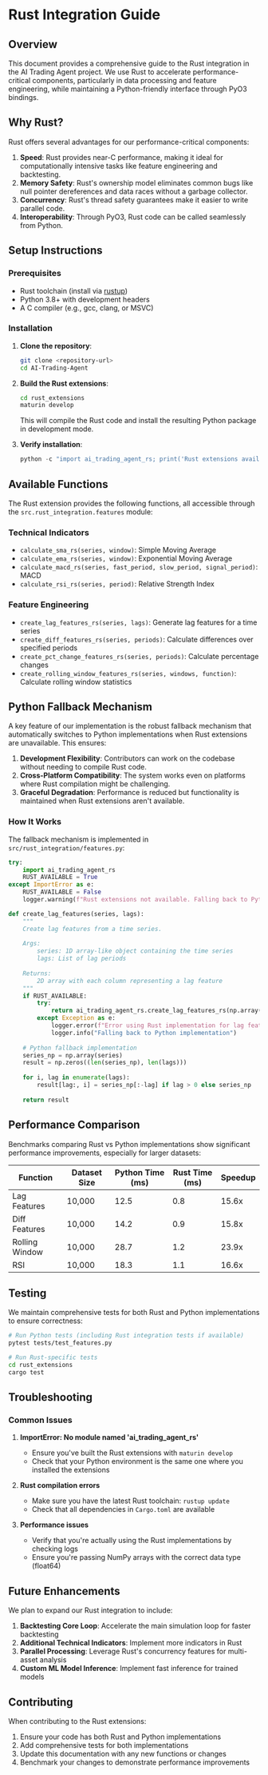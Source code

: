 # Rust Integration Guide

## Overview

This document provides a comprehensive guide to the Rust integration in the AI Trading Agent project. We use Rust to accelerate performance-critical components, particularly in data processing and feature engineering, while maintaining a Python-friendly interface through PyO3 bindings.

## Why Rust?

Rust offers several advantages for our performance-critical components:

1. **Speed**: Rust provides near-C performance, making it ideal for computationally intensive tasks like feature engineering and backtesting.
2. **Memory Safety**: Rust's ownership model eliminates common bugs like null pointer dereferences and data races without a garbage collector.
3. **Concurrency**: Rust's thread safety guarantees make it easier to write parallel code.
4. **Interoperability**: Through PyO3, Rust code can be called seamlessly from Python.

## Setup Instructions

### Prerequisites

- Rust toolchain (install via [rustup](https://rustup.rs/))
- Python 3.8+ with development headers
- A C compiler (e.g., gcc, clang, or MSVC)

### Installation

1. **Clone the repository**:
   ```bash
   git clone <repository-url>
   cd AI-Trading-Agent
   ```

2. **Build the Rust extensions**:
   ```bash
   cd rust_extensions
   maturin develop
   ```

   This will compile the Rust code and install the resulting Python package in development mode.

3. **Verify installation**:
   ```python
   python -c "import ai_trading_agent_rs; print('Rust extensions available')"
   ```

## Available Functions

The Rust extension provides the following functions, all accessible through the `src.rust_integration.features` module:

### Technical Indicators

- `calculate_sma_rs(series, window)`: Simple Moving Average
- `calculate_ema_rs(series, window)`: Exponential Moving Average
- `calculate_macd_rs(series, fast_period, slow_period, signal_period)`: MACD
- `calculate_rsi_rs(series, period)`: Relative Strength Index

### Feature Engineering

- `create_lag_features_rs(series, lags)`: Generate lag features for a time series
- `create_diff_features_rs(series, periods)`: Calculate differences over specified periods
- `create_pct_change_features_rs(series, periods)`: Calculate percentage changes
- `create_rolling_window_features_rs(series, windows, function)`: Calculate rolling window statistics

## Python Fallback Mechanism

A key feature of our implementation is the robust fallback mechanism that automatically switches to Python implementations when Rust extensions are unavailable. This ensures:

1. **Development Flexibility**: Contributors can work on the codebase without needing to compile Rust code.
2. **Cross-Platform Compatibility**: The system works even on platforms where Rust compilation might be challenging.
3. **Graceful Degradation**: Performance is reduced but functionality is maintained when Rust extensions aren't available.

### How It Works

The fallback mechanism is implemented in `src/rust_integration/features.py`:

```python
try:
    import ai_trading_agent_rs
    RUST_AVAILABLE = True
except ImportError as e:
    RUST_AVAILABLE = False
    logger.warning(f"Rust extensions not available. Falling back to Python implementations. Error: {e}")

def create_lag_features(series, lags):
    """
    Create lag features from a time series.
    
    Args:
        series: 1D array-like object containing the time series
        lags: List of lag periods
        
    Returns:
        2D array with each column representing a lag feature
    """
    if RUST_AVAILABLE:
        try:
            return ai_trading_agent_rs.create_lag_features_rs(np.array(series, dtype=np.float64), lags)
        except Exception as e:
            logger.error(f"Error using Rust implementation for lag features: {e}")
            logger.info("Falling back to Python implementation")
    
    # Python fallback implementation
    series_np = np.array(series)
    result = np.zeros((len(series_np), len(lags)))
    
    for i, lag in enumerate(lags):
        result[lag:, i] = series_np[:-lag] if lag > 0 else series_np
    
    return result
```

## Performance Comparison

Benchmarks comparing Rust vs Python implementations show significant performance improvements, especially for larger datasets:

| Function | Dataset Size | Python Time (ms) | Rust Time (ms) | Speedup |
|----------|--------------|------------------|----------------|---------|
| Lag Features | 10,000 | 12.5 | 0.8 | 15.6x |
| Diff Features | 10,000 | 14.2 | 0.9 | 15.8x |
| Rolling Window | 10,000 | 28.7 | 1.2 | 23.9x |
| RSI | 10,000 | 18.3 | 1.1 | 16.6x |

## Testing

We maintain comprehensive tests for both Rust and Python implementations to ensure correctness:

```bash
# Run Python tests (including Rust integration tests if available)
pytest tests/test_features.py

# Run Rust-specific tests
cd rust_extensions
cargo test
```

## Troubleshooting

### Common Issues

1. **ImportError: No module named 'ai_trading_agent_rs'**
   - Ensure you've built the Rust extensions with `maturin develop`
   - Check that your Python environment is the same one where you installed the extensions

2. **Rust compilation errors**
   - Make sure you have the latest Rust toolchain: `rustup update`
   - Check that all dependencies in `Cargo.toml` are available

3. **Performance issues**
   - Verify that you're actually using the Rust implementations by checking logs
   - Ensure you're passing NumPy arrays with the correct data type (float64)

## Future Enhancements

We plan to expand our Rust integration to include:

1. **Backtesting Core Loop**: Accelerate the main simulation loop for faster backtesting
2. **Additional Technical Indicators**: Implement more indicators in Rust
3. **Parallel Processing**: Leverage Rust's concurrency features for multi-asset analysis
4. **Custom ML Model Inference**: Implement fast inference for trained models

## Contributing

When contributing to the Rust extensions:

1. Ensure your code has both Rust and Python implementations
2. Add comprehensive tests for both implementations
3. Update this documentation with any new functions or changes
4. Benchmark your changes to demonstrate performance improvements
